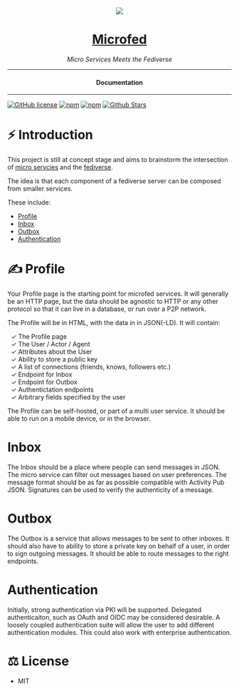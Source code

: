 <div align="center">
  <img src="https://microfed.org/images/microfed.jpg" />
  <h1><a href="https://microfed.org/">Microfed</a></h1>
</div>

<div align="center">  
<i>Micro Services Meets the Fediverse</i>
</div>

---

<div align="center">
<h4>Documentation</h4>
</div>
  
---
  
[![GitHub license](https://img.shields.io/badge/license-MIT-blue.svg)](https://github.com/micro-fed/microfed.org/blob/gh-pages/LICENSE)
[![npm](https://img.shields.io/npm/v/microfed)](https://npmjs.com/package/microfed)
[![npm](https://img.shields.io/npm/dw/microfed.svg)](https://npmjs.com/package/microfed)
[![Github Stars](https://img.shields.io/github/stars/micro-fed/microfed.org.svg)](https://github.com/micro-fed/microfed.org/)
  
# ⚡️ Introduction

This project is still at concept stage and aims to brainstorm the intersection of [micro servcies](https://en.wikipedia.org/wiki/Microservices) and the [fediverse](https://en.wikipedia.org/wiki/Fediverse).

The idea is that each component of a fediverse server can be composed from smaller services.

These include:
- [Profile](#Profile)
- [Inbox](#Inbox)
- [Outbox](#Outbox)
- [Authentication](#Authentication)

# ✍️ Profile

Your Profile page is the starting point for microfed services.  It will generally be an HTTP page, but the data should be agnostic to HTTP or any other protocol so that it can live in a database, or run over a P2P network.

The Profile will be in HTML, with the data in in JSON(-LD).  It will contain:

&nbsp;&nbsp;✓&nbsp;The Profile page  
&nbsp;&nbsp;✓&nbsp;The User / Actor / Agent  
&nbsp;&nbsp;✓&nbsp;Attributes about the User  
&nbsp;&nbsp;✓&nbsp;Ability to store a public key  
&nbsp;&nbsp;✓&nbsp;A list of connections (friends, knows, followers etc.)  
&nbsp;&nbsp;✓&nbsp;Endpoint for Inbox  
&nbsp;&nbsp;✓&nbsp;Endpoint for Outbox  
&nbsp;&nbsp;✓&nbsp;Authentictation endpoints  
&nbsp;&nbsp;✓&nbsp;Arbitrary fields specified by the user  

The Profile can be self-hosted, or part of a multi user service.  It should be able to run on a mobile device, or in the browser.

# Inbox

The Inbox should be a place where people can send messages in JSON.  The micro service can filter out messages based on user preferences.  The message format should be as far as possible compatible with Activity Pub JSON.  Signatures can be used to verify the authenticity of a message.

# Outbox

The Outbox is a service that allows messages to be sent to other inboxes.  It should also have to ability to store a private key on behalf of a user, in order to sign outgoing messages.  It should be able to route messages to the right endpoints.

# Authentication

Initially, strong authentication via PKI will be supported.  Delegated authenticaiton, such as OAuth and OIDC may be considered desirable.  A loosely coupled authentication suite will allow the user to add different authentication modules.  This could also work with enterprise authentication. 

# ⚖️ License

- MIT
